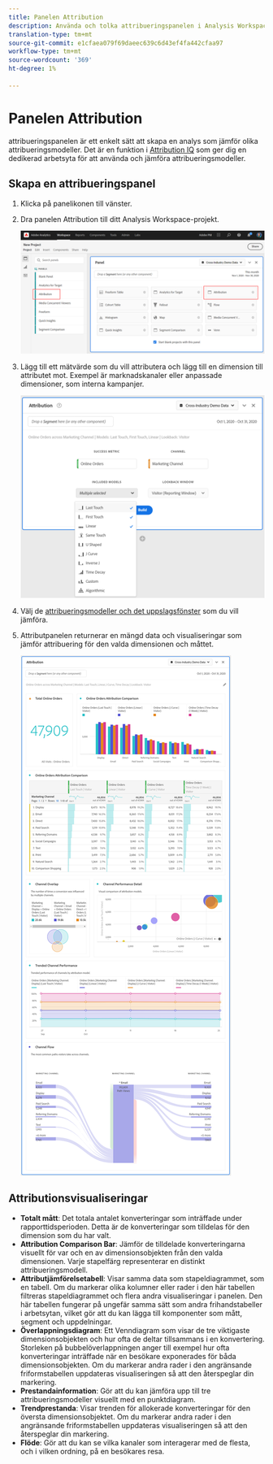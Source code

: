 ```yaml
---
title: Panelen Attribution
description: Använda och tolka attribueringspanelen i Analysis Workspace.
translation-type: tm+mt
source-git-commit: e1cfaea079f69daeec639c6d43ef4fa442cfaa97
workflow-type: tm+mt
source-wordcount: '369'
ht-degree: 1%

---
```



# Panelen Attribution

attribueringspanelen är ett enkelt sätt att skapa en analys som jämför olika attribueringsmodeller. Det är en funktion i [Attribution IQ](../attribution/overview.md) som ger dig en dedikerad arbetsyta för att använda och jämföra attribueringsmodeller.

## Skapa en attribueringspanel

1. Klicka på panelikonen till vänster.
1. Dra panelen Attribution till ditt Analysis Workspace-projekt.

   ![Ny attribueringspanel](assets/Attribution_Panel_1.png)

1. Lägg till ett mätvärde som du vill attributera och lägg till en dimension till attributet mot. Exempel är marknadskanaler eller anpassade dimensioner, som interna kampanjer.

   ![Välj dimension och mått](assets/attribution_panel2.png)

1. Välj de [attribueringsmodeller och det uppslagsfönster](../attribution/models.md) som du vill jämföra.

1. Attributpanelen returnerar en mängd data och visualiseringar som jämför attribuering för den valda dimensionen och måttet.

   ![Attributionsvisualiseringar](assets/attr_panel_vizs.png)

## Attributionsvisualiseringar

* **Totalt mått**: Det totala antalet konverteringar som inträffade under rapporttidsperioden. Detta är de konverteringar som tilldelas för den dimension som du har valt.
* **Attribution Comparison Bar**: Jämför de tilldelade konverteringarna visuellt för var och en av dimensionsobjekten från den valda dimensionen. Varje stapelfärg representerar en distinkt attribueringsmodell.
* **Attributjämförelsetabell**: Visar samma data som stapeldiagrammet, som en tabell. Om du markerar olika kolumner eller rader i den här tabellen filtreras stapeldiagrammet och flera andra visualiseringar i panelen. Den här tabellen fungerar på ungefär samma sätt som andra frihandstabeller i arbetsytan, vilket gör att du kan lägga till komponenter som mått, segment och uppdelningar.
* **Överlappningsdiagram**: Ett Venndiagram som visar de tre viktigaste dimensionsobjekten och hur ofta de deltar tillsammans i en konvertering. Storleken på bubbelöverlappningen anger till exempel hur ofta konverteringar inträffade när en besökare exponerades för båda dimensionsobjekten. Om du markerar andra rader i den angränsande friformstabellen uppdateras visualiseringen så att den återspeglar din markering.
* **Prestandainformation**: Gör att du kan jämföra upp till tre attribueringsmodeller visuellt med en punktdiagram.
* **Trendprestanda**: Visar trenden för allokerade konverteringar för den översta dimensionsobjektet. Om du markerar andra rader i den angränsande friformstabellen uppdateras visualiseringen så att den återspeglar din markering.
* **Flöde**: Gör att du kan se vilka kanaler som interagerar med de flesta, och i vilken ordning, på en besökares resa.

